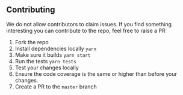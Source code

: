 ## Contributing

We do not allow contributors to claim issues. If you find something interesting you can contribute to the repo, feel free to raise a PR

1. Fork the repo
2. Install dependencies locally `yarn`
3. Make sure it builds `yarn start`
4. Run the tests `yarn tests`
5. Test your changes locally
6. Ensure the code coverage is the same or higher than before your changes.
7. Create a PR to the `master` branch


